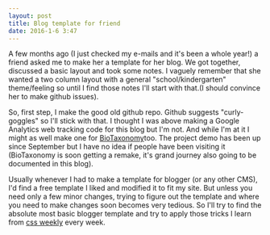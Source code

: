```yaml
---
layout: post
title: Blog template for friend
date: 2016-1-6 3:47
---
```


A few months ago (I just checked my e-mails and it's been a whole year!) a friend asked me to make her a template for her blog. We got together, discussed a basic layout and took some notes. I vaguely remember that she wanted a two column layout with a general "school/kindergarten" theme/feeling so until I find those notes I'll start with that.(I should convince her to make github issues).

So, first step, I make the good old github repo. Github suggests "curly-goggles" so I'll stick with that.
I thought I was above making a Google Analytics web tracking code for this blog but I'm not. And while I'm at it I might as well make one for [BioTaxonomy](http://ellak-monades-aristeias.github.io/BioTaxonomy/)too. The project demo has been up since September but I have no idea if people have been visiting it (BioTaxonomy is soon getting a remake, it's grand journey also going to be documented in this blog). 

Usually whenever I had to make a template for blogger (or any other CMS), I'd find a free template I liked and modified it to fit my site. But unless you need only a few minor changes, trying to figure out the template and where you need to make changes soon becomes very tedious. So I'll try to find the absolute most basic blogger template and try to apply those tricks I learn from [css weekly](http://css-weekly.com/) every week. 